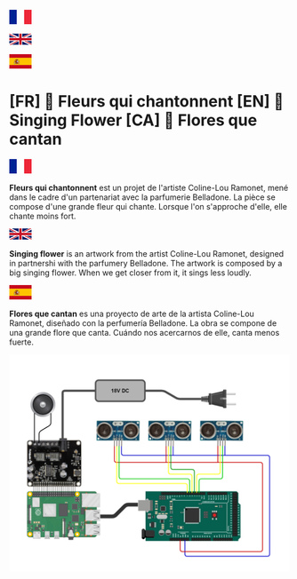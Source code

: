 ![Alt text](Ressources/FR.png?raw=true "FR")

![Alt text](Ressources/EN.png?raw=true "EN")

![Alt text](Ressources/ES.png?raw=true "ES")

# [FR] :blossom: Fleurs qui chantonnent [EN] :tulip: Singing Flower [CA] :cherry_blossom: Flores que cantan

![Alt text](Ressources/FR.png?raw=true "FR")

**Fleurs qui chantonnent** est un projet de l'artiste Coline-Lou Ramonet, mené dans le cadre d'un partenariat avec la parfumerie Belladone.
La pièce se compose d'une grande fleur qui chante. Lorsque l'on s'approche d'elle, elle chante moins fort.

![Alt text](Ressources/EN.png?raw=true "EN")

**Singing flower** is an artwork from the artist Coline-Lou Ramonet, designed in partnershi with the parfumery Belladone.
The artwork is composed by a big singing flower. When we get closer from it, it sings less loudly.


![Alt text](Ressources/ES.png?raw=true "ES")

**Flores que cantan** es una proyecto de arte de la artista Coline-Lou Ramonet, diseñado con la perfumería Belladone.
La obra se compone de una grande flore que canta. Cuándo nos acercarnos de elle, canta menos fuerte.

![Alt text](Ressources/Schematic.png?raw=true "electrical schematic")